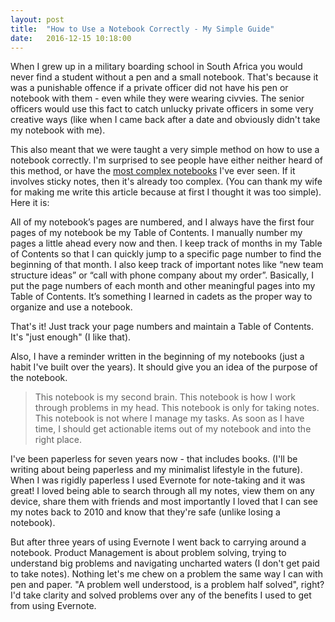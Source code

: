 ```yaml
---
layout: post
title:  "How to Use a Notebook Correctly - My Simple Guide"
date:   2016-12-15 10:18:00
---
```


When I grew up in a military boarding school in South Africa you would never find a student without a pen and a small notebook. That's because it was a punishable offence if a private officer did not have his pen or notebook with them - even while they were wearing civvies. The senior officers would use this fact to catch unlucky private officers in some very creative ways (like when I came back after a date and obviously didn't take my notebook with me).

This also meant that we were taught a very simple method on how to use a notebook correctly. I'm surprised to see people have either neither heard of this method, or have the [most complex notebooks](http://becomeawritertoday.com/gtd-moleskine-notebook/) I've ever seen. If it involves sticky notes, then it's already too complex. (You can thank my wife for making me write this article because at first I thought it was too simple). Here it is:

<!--more-->

All of my notebook’s pages are numbered, and I always have the first four pages of my notebook be my Table of Contents. I manually number my pages a little ahead every now and then. I keep track of months in my Table of Contents so that I can quickly jump to a specific page number to find the beginning of that month. I also keep track of important notes like “new team structure ideas” or “call with phone company about my order”. Basically, I put the page numbers of each month and other meaningful pages into my Table of Contents. It’s something I learned in cadets as the proper way to organize and use a notebook.

That's it! Just track your page numbers and maintain a Table of Contents. It's "just enough" (I like that).

Also, I have a reminder written in the beginning of my notebooks (just a habit I've built over the years). It should give you an idea of the purpose of the notebook.

> This notebook is my second brain.
> This notebook is how I work through problems in my head.
> This notebook is only for taking notes.
> This notebook is not where I manage my tasks.
> As soon as I have time, I should get actionable items out of my notebook and into the right place.

I've been paperless for seven years now - that includes books. (I'll be writing about being paperless and my minimalist lifestyle in the future). When I was rigidly paperless I used Evernote for note-taking and it was great! I loved being able to search through all my notes, view them on any device, share them with friends and most importantly I loved that I can see my notes back to 2010 and know that they're safe (unlike losing a notebook). 

But after three years of using Evernote I went back to carrying around a notebook. Product Management is about problem solving, trying to understand big problems and navigating uncharted waters (I don't get paid to take notes). Nothing let's me chew on a problem the same way I can with pen and paper. "A problem well understood, is a problem half solved", right? I'd take clarity and solved problems over any of the benefits I used to get from using Evernote.
